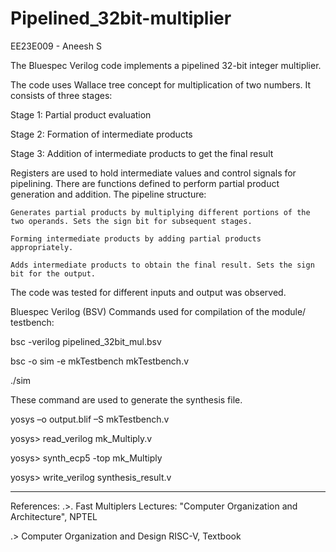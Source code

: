 # Pipelined_32bit-multiplier
EE23E009 - Aneesh S 

The Bluespec Verilog code implements a pipelined 32-bit integer multiplier.

The code uses Wallace tree concept for multiplication of two numbers. It consists of three stages:

Stage 1: Partial product evaluation

Stage 2: Formation of intermediate products

Stage 3: Addition of intermediate products to get the final result

Registers are used to hold intermediate values and control signals for pipelining. There are functions defined to perform partial product generation and addition. The pipeline structure:

    Generates partial products by multiplying different portions of the two operands. Sets the sign bit for subsequent stages.

    Forming intermediate products by adding partial products appropriately.

    Adds intermediate products to obtain the final result. Sets the sign bit for the output.

The code was tested for different inputs and output was observed.

Bluespec Verilog (BSV) Commands used for compilation of the module/ testbench:

bsc -verilog pipelined_32bit_mul.bsv

bsc -o sim -e mkTestbench mkTestbench.v

./sim

These command are used to generate the synthesis file.

yosys –o output.blif –S mkTestbench.v

yosys> read_verilog mk_Multiply.v

yosys> synth_ecp5 -top mk_Multiply

yosys> write_verilog synthesis_result.v

-------------------------------

References:
.>. Fast Multiplers Lectures: "Computer Organization and Architecture", NPTEL

.> Computer Organization and Design RISC-V, Textbook
